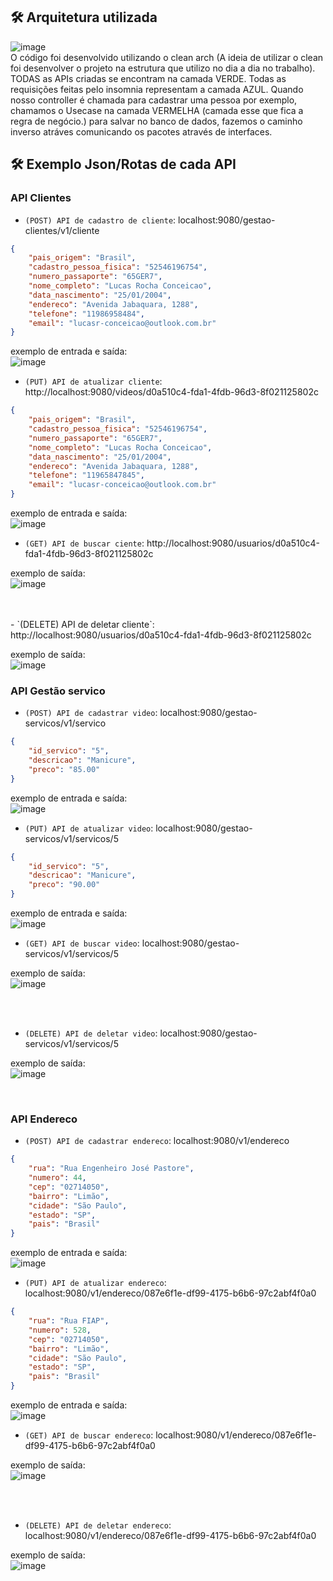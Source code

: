 ## 🛠️ Arquitetura utilizada
![image](https://github.com/lucasr-conceicao/monitoramento-consumo-energia/assets/64719344/962b3549-c2de-47b8-89da-b09065d59ef6) <br>
O código foi desenvolvido utilizando o clean arch (A ideia de utilizar o clean foi desenvolver o projeto na estrutura que utilizo no dia a dia no trabalho). <br>
TODAS as APIs criadas se encontram na camada VERDE. Todas as requisições feitas pelo insomnia representam a camada AZUL. Quando nosso controller é chamada para cadastrar uma pessoa por exemplo, chamamos o Usecase na camada VERMELHA (camada esse que fica a regra de negócio.) para salvar no banco de dados, fazemos o caminho inverso atráves comunicando os pacotes através de interfaces.

## 🛠️ Exemplo Json/Rotas de cada API

###  API Clientes

- `(POST) API de cadastro de cliente`: localhost:9080/gestao-clientes/v1/cliente
```JSON
{
	"pais_origem": "Brasil",
	"cadastro_pessoa_fisica": "52546196754",
	"numero_passaporte": "65GER7",
	"nome_completo": "Lucas Rocha Conceicao",
	"data_nascimento": "25/01/2004",
	"endereco": "Avenida Jabaquara, 1288",
	"telefone": "11986958484",
	"email": "lucasr-conceicao@outlook.com.br"
}
```
exemplo de entrada e saída: <br>
![image](https://github.com/lucasr-conceicao/hackathon/assets/64719344/5bd37404-0456-4ff9-b153-c7260fc9359f)



- `(PUT) API de atualizar cliente`: http://localhost:9080/videos/d0a510c4-fda1-4fdb-96d3-8f021125802c
```JSON
{
	"pais_origem": "Brasil",
	"cadastro_pessoa_fisica": "52546196754",
	"numero_passaporte": "65GER7",
	"nome_completo": "Lucas Rocha Conceicao",
	"data_nascimento": "25/01/2004",
	"endereco": "Avenida Jabaquara, 1288",
	"telefone": "11965847845",
	"email": "lucasr-conceicao@outlook.com.br"
}
```
exemplo de entrada e saída: <br>
![image](https://github.com/lucasr-conceicao/hackathon/assets/64719344/84adb0ab-7e1f-4ea0-9553-81f5184545f3)


- `(GET) API de buscar ciente`: http://localhost:9080/usuarios/d0a510c4-fda1-4fdb-96d3-8f021125802c
  
exemplo de saída: <br>
![image](https://github.com/lucasr-conceicao/hackathon/assets/64719344/99d50475-6d7f-4ee2-9307-e37a056694cf)

   <br>
   <br>
- `(DELETE) API de deletar cliente`: http://localhost:9080/usuarios/d0a510c4-fda1-4fdb-96d3-8f021125802c
  
exemplo de saída: <br>
![image](https://github.com/lucasr-conceicao/hackathon/assets/64719344/638a4fdb-8393-4b0c-8640-e673f512cda4)


### API Gestão servico
- `(POST) API de cadastrar video`: localhost:9080/gestao-servicos/v1/servico
```JSON
{
	"id_servico": "5",
	"descricao": "Manicure",
	"preco": "85.00"
}
```
exemplo de entrada e saída: <br>
![image](https://github.com/lucasr-conceicao/hackathon/assets/64719344/e386f6cc-fac4-4f53-b7ab-59d6b9fd6833)



- `(PUT) API de atualizar video`: localhost:9080/gestao-servicos/v1/servicos/5
```JSON
{
	"id_servico": "5",
	"descricao": "Manicure",
	"preco": "90.00"
}
```
exemplo de entrada e saída: <br>
![image](https://github.com/lucasr-conceicao/hackathon/assets/64719344/d1839423-cb93-448f-815d-ed0d58c02f85)


- `(GET) API de buscar video`: localhost:9080/gestao-servicos/v1/servicos/5

exemplo de saída: <br>
![image](https://github.com/lucasr-conceicao/hackathon/assets/64719344/1985e211-727c-48b7-bcd4-9ebf60c75556)

  <br>
  <br>
  
- `(DELETE) API de deletar video`: localhost:9080/gestao-servicos/v1/servicos/5

exemplo de saída: <br>
![image](https://github.com/lucasr-conceicao/hackathon/assets/64719344/494e4b71-93f9-41ab-844a-03165d184c31)

<br>


### API Endereco
- `(POST) API de cadastrar endereco`: localhost:9080/v1/endereco
```JSON
{
	"rua": "Rua Engenheiro José Pastore",
	"numero": 44,
	"cep": "02714050",
	"bairro": "Limão",
	"cidade": "São Paulo",
	"estado": "SP",
	"pais": "Brasil"
}
```
exemplo de entrada e saída: <br>
![image](https://github.com/lucasr-conceicao/hackathon/assets/64719344/c0cf6c7f-92fa-4aea-8cc4-c2aa84c71f2c)




- `(PUT) API de atualizar endereco`: localhost:9080/v1/endereco/087e6f1e-df99-4175-b6b6-97c2abf4f0a0
```JSON
{
	"rua": "Rua FIAP",
	"numero": 528,
	"cep": "02714050",
	"bairro": "Limão",
	"cidade": "São Paulo",
	"estado": "SP",
	"pais": "Brasil"
}
```
exemplo de entrada e saída: <br>
![image](https://github.com/lucasr-conceicao/hackathon/assets/64719344/d420d7fd-2f1c-4a7a-9dbc-acecd96edc7e)



- `(GET) API de buscar endereco`: localhost:9080/v1/endereco/087e6f1e-df99-4175-b6b6-97c2abf4f0a0

exemplo de saída: <br>
![image](https://github.com/lucasr-conceicao/hackathon/assets/64719344/a00bdec8-0ab3-492a-826d-3f616512c7fe)


  <br>
  <br>
  
- `(DELETE) API de deletar endereco`: localhost:9080/v1/endereco/087e6f1e-df99-4175-b6b6-97c2abf4f0a0

exemplo de saída: <br>
![image](https://github.com/lucasr-conceicao/hackathon/assets/64719344/8b8c1585-2be0-4fe6-831c-c877726a7def)


<br>

